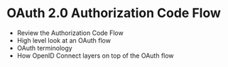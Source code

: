 # OAuth 2.0 Authorization Code Flow

* Review the Authorization Code Flow
* High level look at an OAuth flow
* OAuth terminology
* How OpenID Connect layers on top of the OAuth flow
